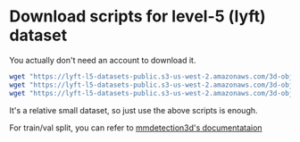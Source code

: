 # Download scripts for level-5 (lyft) dataset

You actually don't need an account to download it.

```bash
wget "https://lyft-l5-datasets-public.s3-us-west-2.amazonaws.com/3d-object-detection/test.tar"
wget "https://lyft-l5-datasets-public.s3-us-west-2.amazonaws.com/3d-object-detection/train.tar"
wget "https://lyft-l5-datasets-public.s3-us-west-2.amazonaws.com/3d-object-detection/one_scene.tar"
```

It's a relative small dataset, so just use the above scripts is enough.

For train/val split, you can refer to [mmdetection3d's documentataion](https://github.com/open-mmlab/mmdetection3d/blob/master/docs/en/datasets/lyft_det.md)
